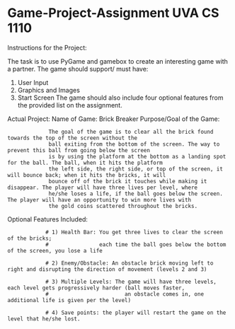 # Game-Project-Assignment UVA CS 1110 

Instructions for the Project:

The task is to use PyGame and gamebox to create an interesting game with a partner.
The game should support/ must have:
   1) User Input
   2) Graphics and Images
   3) Start Screen
The game should also include four optional features from the provided list on the assignment.

 Actual Project:
 Name of Game: Brick Breaker
 Purpose/Goal of the Game:
 
                 The goal of the game is to clear all the brick found towards the top of the screen without the
                 ball exiting from the bottom of the screen. The way to prevent this ball from going below the screen
                 is by using the platform at the bottom as a landing spot for the ball. The ball, when it hits the platform
                 the left side, the right side, or top of the screen, it will bounce back; when it hits the bricks, it will
                 bounce off of the brick it touches while making it disappear. The player will have three lives per level, where
                 he/she loses a life, if the ball goes below the screen. The player will have an opportunity to win more lives with
                 the gold coins scattered throughout the bricks.

 Optional Features Included:

                # 1) Health Bar: You get three lives to clear the screen of the bricks;
                #                each time the ball goes below the bottom of the screen, you lose a life

                # 2) Enemy/Obstacle: An obstacle brick moving left to right and disrupting the direction of movement (levels 2 and 3)

                # 3) Multiple Levels: The game will have three levels, each level gets progressively harder (ball moves faster,
                #                        an obstacle comes in, one additional life is given per the level)

                # 4) Save points: the player will restart the game on the level that he/she lost.
  
